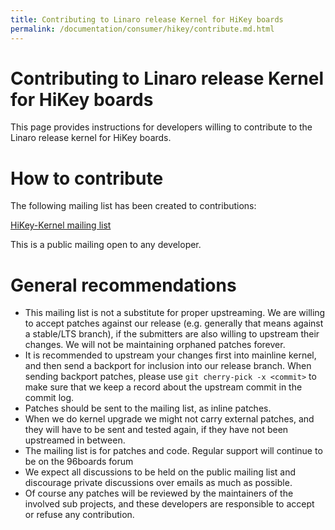 ```yaml
---
title: Contributing to Linaro release Kernel for HiKey boards
permalink: /documentation/consumer/hikey/contribute.md.html
---
```

# Contributing to Linaro release Kernel for HiKey boards

This page provides instructions for developers willing to contribute to the
Linaro release kernel for HiKey boards.

# How to contribute

The following mailing list has been created to contributions:

[HiKey-Kernel mailing list](https://lists.96boards.org/mailman/listinfo/hikey-kernel)

This is a public mailing open to any developer.

# General recommendations

* This mailing list is not a substitute for proper upstreaming. We are willing to accept patches against our release (e.g. generally that means against a stable/LTS branch), if the submitters are also willing to upstream their changes. We will not be maintaining orphaned patches forever.
* It is recommended to upstream your changes first into mainline kernel, and then send a backport for inclusion into our release branch. When sending backport patches, please use `git cherry-pick -x <commit>` to make sure that we keep a record about the upstream commit in the commit log.
* Patches should be sent to the mailing list, as inline patches.
* When we do kernel upgrade we might not carry external patches, and they will have to be sent and tested again, if they have not been upstreamed in between.
* The mailing list is for patches and code. Regular support will continue to be on the 96boards forum
* We expect all discussions to be held on the public mailing list and discourage private discussions over emails as much as possible.
* Of course any patches will be reviewed by the maintainers of the involved sub projects, and these developers are responsible to accept or refuse any contribution.
